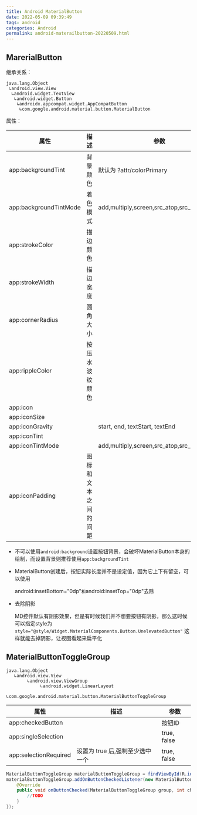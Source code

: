```yaml
---
title: Android MaterialButton
date: 2022-05-09 09:39:49
tags: android
categories: Android
permalink: android-materailbutton-20220509.html
---
```




## MarerialButton

继承关系：

```
java.lang.Object
 ↳android.view.View
  ↳android.widget.TextView
   ↳android.widget.Button
    ↳androidx.appcompat.widget.AppCompatButton
     ↳com.google.android.material.button.MaterialButton
```

属性：

| 属性                     | 描述         | 参数                                           |
| ---------------------- | ---------- | -------------------------------------------- |
| app:backgroundTint     | 背景颜色       | 默认为 ?attr/colorPrimary                       |
| app:backgroundTintMode | 着色模式       | add,multiply,screen,src_atop,src_in,src_over |
| app:strokeColor        | 描边颜色       |                                              |
| app:strokeWidth        | 描边宽度       |                                              |
| app:cornerRadius       | 圆角大小       |                                              |
| app:rippleColor        | 按压水波纹颜色    |                                              |
| app:icon               |            |                                              |
| app:iconSize           |            |                                              |
| app:iconGravity        |            | start, end, textStart, textEnd               |
| app:iconTint           |            |                                              |
| app:iconTintMode       |            | add,multiply,screen,src_atop,src_in,src_over |
| app:iconPadding        | 图标和文本之间的间距 |                                              |

- 不可以使用`android:background`设置按钮背景，会破坏MaterialButton本身的绘制，而设置背景则推荐使用`app:backgroundTint`

- MaterialButton创建后，按钮实际长度并不是设定值，因为它上下有留空，可以使用
  
  android:insetBottom="0dp"`和`android:insetTop="0dp"去除

- 去除阴影
  
  MD控件默认有阴影效果，但是有时候我们并不想要按钮有阴影，那么这时候可以指定style为 `style="@style/Widget.MaterialComponents.Button.UnelevatedButton"` 这样就能去掉阴影，让视图看起来扁平化

## MaterialButtonToggleGroup

```
java.lang.Object
   ↳android.view.View
        ↳android.view.ViewGroup
             ↳android.widget.LinearLayout
                  ↳com.google.android.material.button.MaterialButtonToggleGroup
```

| 属性                    | 描述                  | 参数          |
| --------------------- | ------------------- | ----------- |
| app:checkedButton     |                     | 按钮ID        |
| app:singleSelection   |                     | true, false |
| app:selectionRequired | 设置为 true 后,强制至少选中一个 | true, false |

```java
MaterialButtonToggleGroup materialButtonToggleGroup = findViewById(R.id.toggleGroup);
materialButtonToggleGroup.addOnButtonCheckedListener(new MaterialButtonToggleGroup.OnButtonCheckedListener() {
    @Override
    public void onButtonChecked(MaterialButtonToggleGroup group, int checkedId, boolean isChecked) {
        //TODO
    }
});
```
